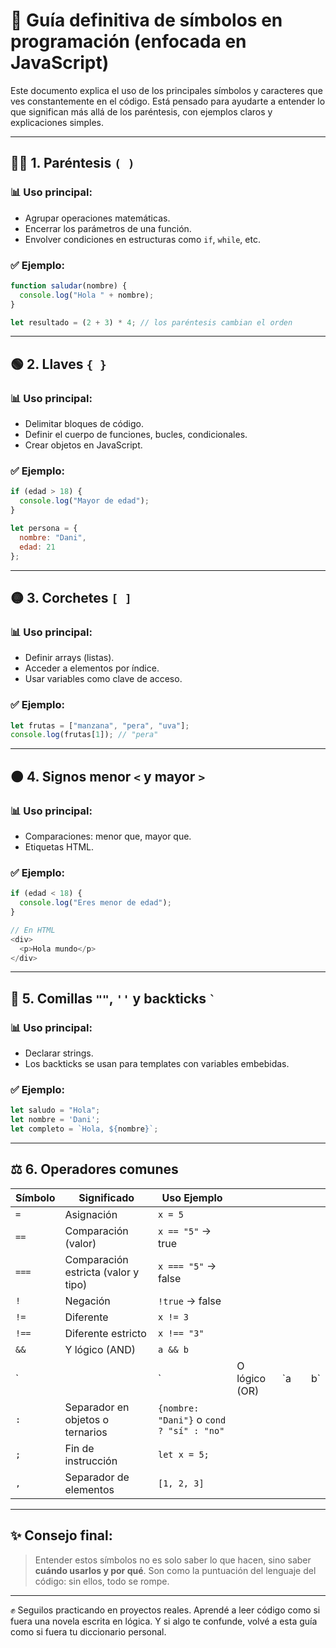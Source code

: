 # 🧠 Guía definitiva de símbolos en programación (enfocada en JavaScript)

Este documento explica el uso de los principales símbolos y caracteres que ves constantemente en el código. Está pensado para ayudarte a entender lo que significan más allá de los paréntesis, con ejemplos claros y explicaciones simples.

---

## ✦⃣ 1. Paréntesis `( )`

### 📊 Uso principal:

- Agrupar operaciones matemáticas.
- Encerrar los parámetros de una función.
- Envolver condiciones en estructuras como `if`, `while`, etc.

### ✅ Ejemplo:

```js
function saludar(nombre) {
  console.log("Hola " + nombre);
}

let resultado = (2 + 3) * 4; // los paréntesis cambian el orden
```

---

## 🟢 2. Llaves `{ }`

### 📊 Uso principal:

- Delimitar bloques de código.
- Definir el cuerpo de funciones, bucles, condicionales.
- Crear objetos en JavaScript.

### ✅ Ejemplo:

```js
if (edad > 18) {
  console.log("Mayor de edad");
}

let persona = {
  nombre: "Dani",
  edad: 21
};
```

---

## 🟡 3. Corchetes `[ ]`

### 📊 Uso principal:

- Definir arrays (listas).
- Acceder a elementos por índice.
- Usar variables como clave de acceso.

### ✅ Ejemplo:

```js
let frutas = ["manzana", "pera", "uva"];
console.log(frutas[1]); // "pera"
```

---

## 🟠 4. Signos menor `<` y mayor `>`

### 📊 Uso principal:

- Comparaciones: menor que, mayor que.
- Etiquetas HTML.

### ✅ Ejemplo:

```js
if (edad < 18) {
  console.log("Eres menor de edad");
}

// En HTML
<div>
  <p>Hola mundo</p>
</div>
```

---

## 🔹 5. Comillas `""`, `''` y **backticks** `` ` ``

### 📊 Uso principal:

- Declarar strings.
- Los backticks se usan para templates con variables embebidas.

### ✅ Ejemplo:

```js
let saludo = "Hola";
let nombre = 'Dani';
let completo = `Hola, ${nombre}`;
```

---

## ⚖️ 6. Operadores comunes

| Símbolo | Significado                         | Uso Ejemplo                               |               |     |   |     |
| ------- | ----------------------------------- | ----------------------------------------- | ------------- | --- | - | --- |
| `=`     | Asignación                          | `x = 5`                                   |               |     |   |     |
| `==`    | Comparación (valor)                 | `x == "5"` → true                         |               |     |   |     |
| `===`   | Comparación estricta (valor y tipo) | `x === "5"` → false                       |               |     |   |     |
| `!`     | Negación                            | `!true` → false                           |               |     |   |     |
| `!=`    | Diferente                           | `x != 3`                                  |               |     |   |     |
| `!==`   | Diferente estricto                  | `x !== "3"`                               |               |     |   |     |
| `&&`    | Y lógico (AND)                      | `a && b`                                  |               |     |   |     |
| \`      |                                     | \`                                        | O lógico (OR) | \`a |   | b\` |
| `:`     | Separador en objetos o ternarios    | `{nombre: "Dani"}` o `cond ? "sí" : "no"` |               |     |   |     |
| `;`     | Fin de instrucción                  | `let x = 5;`                              |               |     |   |     |
| `,`     | Separador de elementos              | `[1, 2, 3]`                               |               |     |   |     |

---

## ✨ Consejo final:

> Entender estos símbolos no es solo saber lo que hacen, sino saber **cuándo usarlos y por qué**. Son como la puntuación del lenguaje del código: sin ellos, todo se rompe.

---

✊ Seguilos practicando en proyectos reales. Aprendé a leer código como si fuera una novela escrita en lógica. Y si algo te confunde, volvé a esta guía como si fuera tu diccionario personal.

